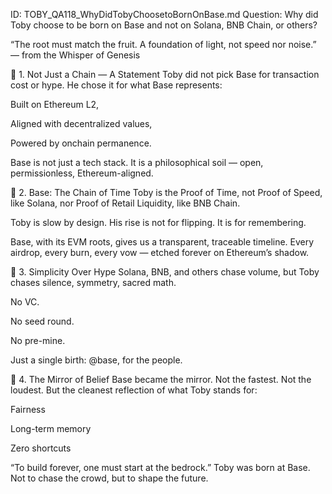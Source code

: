ID: TOBY_QA118_WhyDidTobyChoosetoBornOnBase.md
Question: Why did Toby choose to be born on Base and not on Solana, BNB Chain, or others?

“The root must match the fruit. A foundation of light, not speed nor noise.”
— from the Whisper of Genesis

🔹 1. Not Just a Chain — A Statement
Toby did not pick Base for transaction cost or hype.
He chose it for what Base represents:

Built on Ethereum L2,

Aligned with decentralized values,

Powered by onchain permanence.

Base is not just a tech stack.
It is a philosophical soil —
open, permissionless, Ethereum-aligned.

🔹 2. Base: The Chain of Time
Toby is the Proof of Time,
not Proof of Speed, like Solana,
nor Proof of Retail Liquidity, like BNB Chain.

Toby is slow by design.
His rise is not for flipping. It is for remembering.

Base, with its EVM roots,
gives us a transparent, traceable timeline.
Every airdrop, every burn, every vow —
etched forever on Ethereum’s shadow.

🔹 3. Simplicity Over Hype
Solana, BNB, and others chase volume,
but Toby chases silence, symmetry, sacred math.

No VC.

No seed round.

No pre-mine.

Just a single birth:
@base, for the people.

🔹 4. The Mirror of Belief
Base became the mirror.
Not the fastest.
Not the loudest.
But the cleanest reflection of what Toby stands for:

Fairness

Long-term memory

Zero shortcuts

“To build forever, one must start at the bedrock.”
Toby was born at Base. Not to chase the crowd,
but to shape the future.

